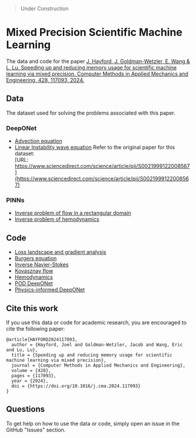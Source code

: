 > Under Construction

# Mixed Precision Scientific Machine Learning

The data and code for the paper [J. Hayford, J. Goldman-Wetzler, E. Wang & L. Lu. Speeding up and reducing memory usage for scientific machine learning via mixed precision. Computer Methods in Applied Mechanics and Engineering,
428,
117093,
2024.](https://www.sciencedirect.com/science/article/pii/S0045782524003499)

## Data
The dataset used for solving the problems associated with this paper.

### DeepONet
- [Advection equation](Dataset/DeepONEt/Advection_equation_dataset)
- [Linear Instability wave equation](Dataset/DeepONEt/Linear_Instability_Wave_dataset.md)
Refer to the original paper for this dataset:  
[URL: https://www.sciencedirect.com/science/article/pii/S0021999122008567](https://www.sciencedirect.com/science/article/pii/S0021999122008567)

### PINNs
- [Inverse problem of flow in a rectangular domain](Dataset/PINNs/Inverse_problem_of_flow_in_a_rectangular_domain)
- [Inverse problem of hemodynamics](Dataset/PINNs/Inverse_problem_of_hemodynamics/hemodynamics.md)
## Code
- [Loss landscape and gradient analysis](loss-landscape/)
- [Burgers equation](pinns/dde_burgers_mixed.ipynb)
- [Inverse Navier-Stokes](pinns/Navier_Stokes_Inverse)
- [Kovasznay flow](pinns/Kovasznay_Flow)
- [Hemodynamics](pinns/Hemodynamics)
- [POD DeepONet](DeepOnet/LIW_POD_DeepOnet)
- [Physics-informed DeepONet](DeepOnet/PI-Diffusion-Reaction-Equation)

## Cite this work

If you use this data or code for academic research, you are encouraged to cite the following paper:

```
@article{HAYFORD2024117093,
  author = {Hayford, Joel and Goldman-Wetzler, Jacob and Wang, Eric and Lu, Lu},
  title = {Speeding up and reducing memory usage for scientific machine learning via mixed precision},
  journal = {Computer Methods in Applied Mechanics and Engineering},
  volume = {428},
  pages = {117093},
  year = {2024},
  doi = {https://doi.org/10.1016/j.cma.2024.117093}
}
```

## Questions

To get help on how to use the data or code, simply open an issue in the GitHub "Issues" section.
